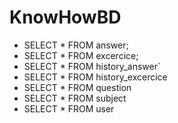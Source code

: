 # KnowHowBD

- SELECT * FROM answer;
- SELECT * FROM excercice;
- SELECT * FROM history_answer`
- SELECT * FROM history_excercice
- SELECT * FROM question
- SELECT * FROM subject
- SELECT * FROM user
